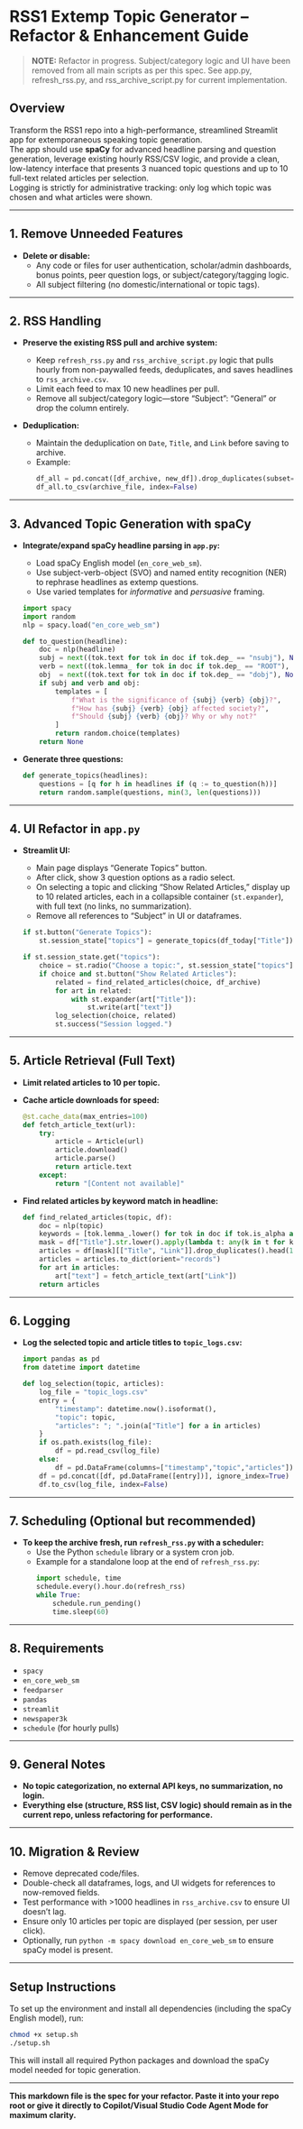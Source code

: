 # RSS1 Extemp Topic Generator – Refactor & Enhancement Guide

> **NOTE:** Refactor in progress. Subject/category logic and UI have been removed from all main scripts as per this spec. See app.py, refresh_rss.py, and rss_archive_script.py for current implementation.

## Overview

Transform the RSS1 repo into a high-performance, streamlined Streamlit app for extemporaneous speaking topic generation.  
The app should use **spaCy** for advanced headline parsing and question generation, leverage existing hourly RSS/CSV logic, and provide a clean, low-latency interface that presents 3 nuanced topic questions and up to 10 full-text related articles per selection.  
Logging is strictly for administrative tracking: only log which topic was chosen and what articles were shown.

---

## 1. Remove Unneeded Features

- **Delete or disable:**
  - Any code or files for user authentication, scholar/admin dashboards, bonus points, peer question logs, or subject/category/tagging logic.
  - All subject filtering (no domestic/international or topic tags).

---

## 2. RSS Handling

- **Preserve the existing RSS pull and archive system:**  
  - Keep `refresh_rss.py` and `rss_archive_script.py` logic that pulls hourly from non-paywalled feeds, deduplicates, and saves headlines to `rss_archive.csv`.
  - Limit each feed to max 10 new headlines per pull.
  - Remove all subject/category logic—store “Subject”: “General” or drop the column entirely.

- **Deduplication:**  
  - Maintain the deduplication on `Date`, `Title`, and `Link` before saving to archive.
  - Example:
    ```python
    df_all = pd.concat([df_archive, new_df]).drop_duplicates(subset=["Date", "Title", "Link"])
    df_all.to_csv(archive_file, index=False)
    ```

---

## 3. Advanced Topic Generation with spaCy

- **Integrate/expand spaCy headline parsing in `app.py`:**
  - Load spaCy English model (`en_core_web_sm`).
  - Use subject-verb-object (SVO) and named entity recognition (NER) to rephrase headlines as extemp questions.
  - Use varied templates for *informative* and *persuasive* framing.

  ```python
  import spacy
  import random
  nlp = spacy.load("en_core_web_sm")

  def to_question(headline):
      doc = nlp(headline)
      subj = next((tok.text for tok in doc if tok.dep_ == "nsubj"), None)
      verb = next((tok.lemma_ for tok in doc if tok.dep_ == "ROOT"), None)
      obj  = next((tok.text for tok in doc if tok.dep_ == "dobj"), None)
      if subj and verb and obj:
          templates = [
              f"What is the significance of {subj} {verb} {obj}?",
              f"How has {subj} {verb} {obj} affected society?",
              f"Should {subj} {verb} {obj}? Why or why not?"
          ]
          return random.choice(templates)
      return None
  ```

- **Generate three questions:**
  ```python
  def generate_topics(headlines):
      questions = [q for h in headlines if (q := to_question(h))]
      return random.sample(questions, min(3, len(questions)))
  ```

---

## 4. UI Refactor in `app.py`

- **Streamlit UI:**
  - Main page displays “Generate Topics” button.
  - After click, show 3 question options as a radio select.
  - On selecting a topic and clicking “Show Related Articles,” display up to 10 related articles, each in a collapsible container (`st.expander`), with full text (no links, no summarization).
  - Remove all references to “Subject” in UI or dataframes.

  ```python
  if st.button("Generate Topics"):
      st.session_state["topics"] = generate_topics(df_today["Title"])

  if st.session_state.get("topics"):
      choice = st.radio("Choose a topic:", st.session_state["topics"])
      if choice and st.button("Show Related Articles"):
          related = find_related_articles(choice, df_archive)
          for art in related:
              with st.expander(art["Title"]):
                  st.write(art["text"])
          log_selection(choice, related)
          st.success("Session logged.")
  ```

---

## 5. Article Retrieval (Full Text)

- **Limit related articles to 10 per topic.**
- **Cache article downloads for speed:**
  ```python
  @st.cache_data(max_entries=100)
  def fetch_article_text(url):
      try:
          article = Article(url)
          article.download()
          article.parse()
          return article.text
      except:
          return "[Content not available]"
  ```

- **Find related articles by keyword match in headline:**
  ```python
  def find_related_articles(topic, df):
      doc = nlp(topic)
      keywords = [tok.lemma_.lower() for tok in doc if tok.is_alpha and not tok.is_stop]
      mask = df["Title"].str.lower().apply(lambda t: any(k in t for k in keywords))
      articles = df[mask][["Title", "Link"]].drop_duplicates().head(10)
      articles = articles.to_dict(orient="records")
      for art in articles:
          art["text"] = fetch_article_text(art["Link"])
      return articles
  ```

---

## 6. Logging

- **Log the selected topic and article titles to `topic_logs.csv`:**
  ```python
  import pandas as pd
  from datetime import datetime

  def log_selection(topic, articles):
      log_file = "topic_logs.csv"
      entry = {
          "timestamp": datetime.now().isoformat(),
          "topic": topic,
          "articles": "; ".join(a["Title"] for a in articles)
      }
      if os.path.exists(log_file):
          df = pd.read_csv(log_file)
      else:
          df = pd.DataFrame(columns=["timestamp","topic","articles"])
      df = pd.concat([df, pd.DataFrame([entry])], ignore_index=True)
      df.to_csv(log_file, index=False)
  ```

---

## 7. Scheduling (Optional but recommended)

- **To keep the archive fresh, run `refresh_rss.py` with a scheduler:**
  - Use the Python `schedule` library or a system cron job.
  - Example for a standalone loop at the end of `refresh_rss.py`:
    ```python
    import schedule, time
    schedule.every().hour.do(refresh_rss)
    while True:
        schedule.run_pending()
        time.sleep(60)
    ```

---

## 8. Requirements

- `spacy`
- `en_core_web_sm`
- `feedparser`
- `pandas`
- `streamlit`
- `newspaper3k`
- `schedule` (for hourly pulls)

---

## 9. General Notes

- **No topic categorization, no external API keys, no summarization, no login.**
- **Everything else (structure, RSS list, CSV logic) should remain as in the current repo, unless refactoring for performance.**

---

## 10. Migration & Review

- Remove deprecated code/files.
- Double-check all dataframes, logs, and UI widgets for references to now-removed fields.
- Test performance with >1000 headlines in `rss_archive.csv` to ensure UI doesn’t lag.
- Ensure only 10 articles per topic are displayed (per session, per user click).
- Optionally, run `python -m spacy download en_core_web_sm` to ensure spaCy model is present.

---

## Setup Instructions

To set up the environment and install all dependencies (including the spaCy English model), run:

```bash
chmod +x setup.sh
./setup.sh
```

This will install all required Python packages and download the spaCy model needed for topic generation.

---

**This markdown file is the spec for your refactor. Paste it into your repo root or give it directly to Copilot/Visual Studio Code Agent Mode for maximum clarity.**

